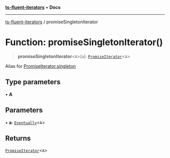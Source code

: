 [**ts-fluent-iterators**](../README.md) • **Docs**

---

[ts-fluent-iterators](../README.md) / promiseSingletonIterator

# Function: promiseSingletonIterator()

> **promiseSingletonIterator**\<`A`\>(`a`): [`PromiseIterator`](../classes/PromiseIterator.md)\<`A`\>

Alias for [PromiseIterator.singleton](../classes/PromiseIterator.md#singleton)

## Type parameters

• **A**

## Parameters

• **a**: [`Eventually`](../type-aliases/Eventually.md)\<`A`\>

## Returns

[`PromiseIterator`](../classes/PromiseIterator.md)\<`A`\>
